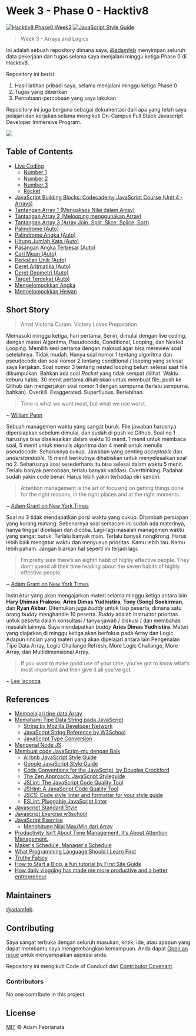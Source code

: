 # Week 3 - Phase 0 - Hacktiv8

[![Hacktiv8 Phase0 Week3](https://img.shields.io/badge/week3-hacktiv8-orange.svg?style=flat-square)](https://hacktiv8.com/fullstack) [![JavaScript Style Guide](https://img.shields.io/badge/code_style-standard-brightgreen.svg?style=flat-square)](https://standardjs.com)


> Week 3 - Arrays and Logics

Ini adalah sebuah repository dimana saya, [@adamfeb](https://github.com/adamfeb) menyimpan seluruh data pekerjaan dan tugas selama saya menjalani minggu ketiga Phase 0 di Hacktiv8.

Repository ini berisi:

1. Hasil latihan pribadi saya, selama menjalani minggu ketiga Phase 0
2. Tugas yang diberikan
3. Percobaan-percobaan yang saya lakukan

Repository ini juga berguna sebagai dokumentasi dari apa yang telah saya pelajari dan kerjakan selama mengikuti On-Campus Full Stack Javascript Developer Immersive Program.

<a href="https://hacktiv8.com/"><img src="https://hacktiv8.com/img/logo-hacktiv8_bordered.png"></a>


## Table of Contents

- [Live Coding](https://github.com/adamfeb/hacktiv8/tree/master/phase0/week3/livecoding)
  - [Number 1](https://adamfeb.github.io/hacktiv8/phase0/week3/livecoding/1.js)
  - [Number 2](https://adamfeb.github.io/hacktiv8/phase0/week3/livecoding/2.js)
  - [Number 3](https://adamfeb.github.io/hacktiv8/phase0/week3/livecoding/3.js)
  - [Rocket](https://adamfeb.github.io/hacktiv8/phase0/week3/livecoding/rocket.js)
- [JavaScript Building Blocks: Codecademy JavaScript Course (Unit 4 - Arrays)](https://adamfeb.github.io/hacktiv8/phase0/week3/codeacademy/week3day2-codeacademy-javascript-array-and-loops.png)
- [Tantangan Array 1 (Mengakses Nilai dalam Array)](https://adamfeb.github.io/hacktiv8/phase0/week3/tantangan/array1.js)
- [Tantangan Array 2 (Melooping menggunakan Array)](https://adamfeb.github.io/hacktiv8/phase0/week3/tantangan/array2.js)
- [Tantangan Array 3 (Array Join, Split, Slice, Splice, Sort)](https://adamfeb.github.io/hacktiv8/phase0/week3/tantangan/array3.js)
- [Palindrome (Auto)](https://adamfeb.github.io/hacktiv8/phase0/week3/logic/palindrome.js)
- [Palindrome Angka (Auto)](https://adamfeb.github.io/hacktiv8/phase0/week3/logic/palindromeAngka.js)
- [Hitung Jumlah Kata (Auto)](https://adamfeb.github.io/hacktiv8/phase0/week3/logic/hitungJumlahKata.js)
- [Pasangan Angka Terbesar (Auto)](https://adamfeb.github.io/hacktiv8/phase0/week3/logic/pasanganAngkaTerbesar.js)
- [Cari Mean (Auto)](https://adamfeb.github.io/hacktiv8/phase0/week3/morelogic/cariMean.js)
- [Perkalian Unik (Auto)](https://adamfeb.github.io/hacktiv8/phase0/week3/morelogic/perkalianUnik.js)
- [Deret Aritmatika (Auto)](https://adamfeb.github.io/hacktiv8/phase0/week3/morelogic/deretAritmatika.js)
- [Deret Geometri (Auto)](https://adamfeb.github.io/hacktiv8/phase0/week3/morelogic/deretGeometri.js)
- [Target Terdekat  (Auto)](https://adamfeb.github.io/hacktiv8/phase0/week3/morearray/targetTerdekat.js)
- [Mengelompokkan Angka](https://adamfeb.github.io/hacktiv8/phase0/week3/multidimensionalarray/mengelompokkanAngka.js)
- [Mengelompokkan Hewan](https://adamfeb.github.io/hacktiv8/phase0/week3/multidimensionalarray/mengelompokkanHewan.js)


## Short Story

> Amat Victoria Curam. Victory Loves Preparation 

Memasuki minggu ketiga, hari pertama, Senin, dimulai dengan live coding, dengan materi Algoritma, Pseudocode, Conditional, Looping, dan Nested Looping. Memilih sesi pertama dengan maksud agar bisa mereview soal setelahnya. Tidak mudah. Hanya soal nomor 1 tentang algoritma dan pseudocode dan soal nomor 2 tentang conditional / looping yang selesai saya kerjakan. Soal nomor 3 tentang nested looping belum selesai saat file dikumpulkan. Bahkan ada soal *Rocket* yang tidak sempat dilihat. Waktu keburu habis. 30 menit pertama dihabiskan untuk membuat file, push ke Github dan mengerjakan soal nomor 1 dengan sempurna (terlalu sempurna, bahkan). Overkill. Exaggerated. Superfluous. Berlebihan. 

> Time is what we want most, but what we use worst. 

~ [William Penn](https://en.wikipedia.org/wiki/William_Penn)

Sebuah managemen waktu yang sangat buruk. File jawaban harusnya dipersiapkan sebelum dimulai, dan sudah di push ke Github. Soal no 1 harusnya bisa diselesaikan dalam waktu 10 menit. 1 menit untuk membaca soal, 5 menit untuk menulis algoritma dan 4 menit untuk menulis pseudocode. Seharusnya cukup. Jawaban yang penting *acceptable* dan *understandable*. 15 menit berikutnya dihabiskan untuk menyelesaikan soal no 2. Seharusnya soal sesederhana itu bisa selesai dalam waktu 5 menit. Terlalu banyak percobaan, terlalu banyak validasi. Overthinking. Padahal sudah yakin code benar. Harus lebih yakin terhadap diri sendiri. 

> Attention management is the art of focusing on getting things done for the right reasons, in the right places and at the right moments.

~ [Adam Grant on New York Times](https://nyti.ms/2V1vZ4n)

Soal no 3 tidak mendapatkan porsi waktu yang cukup. Ditambah persiapan yang kurang matang. Sebenarnya soal semacam ini sudah ada materinya, hanya tinggal dipelajari dan dicoba. Lagi-lagi masalah managemen waktu yang sangat buruk. Terlalu banyak main. Terlalu banyak nongkrong. Harus lebih baik mengatur waktu dan menyusun prioritas. Kamu lebih tau. Kamu lebih paham. Jangan biarkan hal seperti ini terjadi lagi.

 > I’m pretty sure there’s an eighth habit of highly effective people. They don’t spend all their time reading about the seven habits of highly effective people.

 ~ [Adam Grant on New York Times](https://nyti.ms/2V1vZ4n)

Instruktur yang akan mengajarkan materi selama minggu ketiga antara lain **Hary Dhimas Prakoso**, **Aries Dimas Yudhistira**, **Tony (Song) Soekirman**, dan **Ryan Akbar**. Ditentukan juga *buddy* untuk tiap peserta, dimana satu orang *buddy* menghandle 10 peserta. *Buddy* adalah instructor prioritas untuk peserta dalam konsultasi / tanya-jawab / diskusi / dan membahas masalah lainnya. Saya mendapatkan *buddy* **Aries Dimas Yudhistira**. Materi yang diajarkan di minggu ketiga akan berfokus pada Array dan Logic. Adapun rincian yang materi yang akan dipelajari antara lain Pengenalan Tipe Data Array, Logic Challange Refresh, More Logic Challange, More Array, dan Multidimensional Array.

> If you want to make good use of your time, you’ve got to know what’s most important and then give it all you’ve got. 

~ [Lee Iacocca](https://en.wikipedia.org/wiki/Lee_Iacocca)


## References

- [Mempelajari tipe data Array](http://prep.hacktiv8.com.s3-website-ap-southeast-1.amazonaws.com/week-3/js-array)
- [Memahami Tipe Data String pada JavaScript](http://prep.hacktiv8.com.s3-website-ap-southeast-1.amazonaws.com/week-3/js-string-reference)
  - [String by Mozilla Developer Network](https://developer.mozilla.org/en-US/docs/Web/JavaScript/Reference/Global_Objects/String)
  - [JavaScript String Reference by W3School](http://www.w3schools.com/jsref/jsref_obj_string.asp)
  - [JavaScript Type Conversion](http://www.w3schools.com/js/js_type_conversion.asp)
- [Mengenal Node JS](http://prep.hacktiv8.com.s3-website-ap-southeast-1.amazonaws.com/week-3/js-node)
- [Membuat code JavaScript-mu dengan Baik](http://prep.hacktiv8.com.s3-website-ap-southeast-1.amazonaws.com/week-3/js-code-style)
  - [Airbnb JavaScript Style Guide](https://github.com/airbnb/javascript)
  - [Google JavaScript Style Guide](https://github.com//google/styleguide)
  - [Code Conventions for the JavaScript, by Douglas Crockford](http://javascript.crockford.com/code.html)
  - [The Zen Approach: JavaScript Styleguide](https://github.com/nijikokun/the-zen-approach)
  - [JSLint: The JavaScript Code Quality Tool](http://jslint.com/)
  - [JSHint: A JavaScript Code Quality Tool](http://jshint.com/)
  - [JSCS: Code style linter and formatter for your style guide](http://jscs.info/)
  - [ESLint: Pluggable JavaScript linter](http://eslint.org/)
- [Javascript Standard Style](https://standardjs.com/)
- [Javascript Exercise w3school](https://www.w3schools.com/js/exercise_js.asp?filename=exercise_js_arrays1)
- [JavaScript Exercise](https://www.w3resource.com/javascript-exercises/)
  - [Menghitung Nilai Max/Min dari Array](http://www.jstips.co/en/calculate-the-max-min-value-from-an-array/)
- [Productivity Isn’t About Time Management. It’s About Attention Management.](https://nyti.ms/2V1vZ4n)
- [Maker's Schedule, Manager's Schedule](http://www.paulgraham.com/makersschedule.html)
- [What Programming Language Should I Learn First](https://medium.com/p/19a33b0a467d/)
- [Truthy Falsey](https://dorey.github.io/JavaScript-Equality-Table/)
- [How to Start a Blog, a fun tutorial by First Site Guide](http://firstsiteguide.com/start-blog)
- [How daily vlogging has made me more productive and a better entrepreneur](https://meda.io/blog/startup/2016/05/20/how-daily-vlogging-has-made-me-more-productive-and-a-better-entrepreneur.html)


## Maintainers

[@adamfeb](https://github.com/adamfeb).


## Contributing

Saya sangat terbuka dengan seluruh masukan, kritik, ide, atau apapun yang dapat membantu saya mengembangkan kemampuan. Anda dapat [Open an issue](https://github.com/adamfeb/hacktiv8/issues/new) untuk menyampaikan aspirasi anda.

Repository ini mengikuti Code of Conduct dari [Contributor Covenant](http://contributor-covenant.org/version/1/3/0/).

### Contributors

No one contribute in this project.


## License

[MIT](LICENSE) © Adam Febrianata
